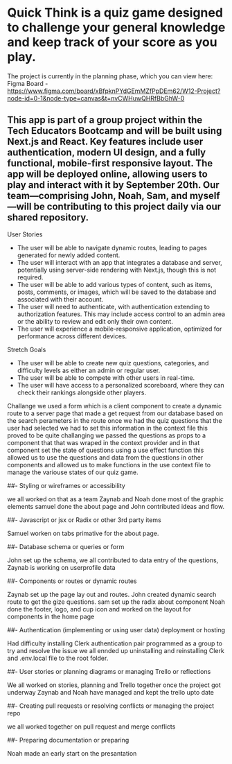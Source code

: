 # Quick Think is a quiz game designed to challenge your general knowledge and keep track of your score as you play.

The project is currently in the planning phase, which you can view here: Figma Board - https://www.figma.com/board/xBfpknPYdGEmMZfPpDEm62/W12-Project?node-id=0-1&node-type=canvas&t=nvCWHuwQHRfBbGhW-0

## This app is part of a group project within the Tech Educators Bootcamp and will be built using Next.js and React. Key features include user authentication, modern UI design, and a fully functional, mobile-first responsive layout. The app will be deployed online, allowing users to play and interact with it by September 20th. Our team—comprising John, Noah, Sam, and myself—will be contributing to this project daily via our shared repository.

User Stories

- The user will be able to navigate dynamic routes, leading to pages generated for newly added content.
- The user will interact with an app that integrates a database and server, potentially using server-side rendering with Next.js, though this is not required.
- The user will be able to add various types of content, such as items, posts, comments, or images, which will be saved to the database and associated with their account.
- The user will need to authenticate, with authentication extending to authorization features. This may include access control to an admin area or the ability to review and edit only their own content.
- The user will experience a mobile-responsive application, optimized for performance across different devices.

Stretch Goals

- The user will be able to create new quiz questions, categories, and difficulty levels as either an admin or regular user.
- The user will be able to compete with other users in real-time.
- The user will have access to a personalized scoreboard, where they can check their rankings alongside other players.

Challange we used a form which is a client component to create a dynamic route to a server page that made a get request from our database based on the search perameters in the route once we had the quiz questions that the user had selected we had to set this information in the context file this proved to be quite challanging we passed the questions as props to a component that that was wraped in the context provider and in that component set the state of questions using a use effect function this allowed us to use the questions and data from the questions in other components and allowed us to make functions in the use context file to manage the variouse states of our quiz game.

##- Styling or wireframes or accessibility

we all worked on that as a team Zaynab and Noah done most of the graphic elements samuel done the about page and John contributed ideas and flow.

##- Javascript or jsx or Radix or other 3rd party items

Samuel worken on tabs primative for the about page.

##- Database schema or queries or form

John set up the schema, we all contributed to data entry of the questions, Zaynab is working on userprofile data

##- Components or routes or dynamic routes

Zaynab set up the page lay out and routes. John created dynamic search route to get the gize questions. sam set up the radix about component Noah done the footer, logo, and cup icon and worked on the layout for components in the home page

##- Authentication (implementing or using user data) deployment or hosting

Had difficulty installing Clerk authentication pair programmed as a group to try and resolve the issue we all ennded up uninstalling and reinstalling Clerk and .env.local file to the root folder.

##- User stories or planning diagrams or managing Trello or reflections

We all worked on stories, planning and Trello together once the project got underway Zaynab and Noah have managed and kept the trello upto date

##- Creating pull requests or resolving conflicts or managing the project repo

we all worked together on pull request and merge conflicts

##- Preparing documentation or preparing

Noah made an early start on the presantation
